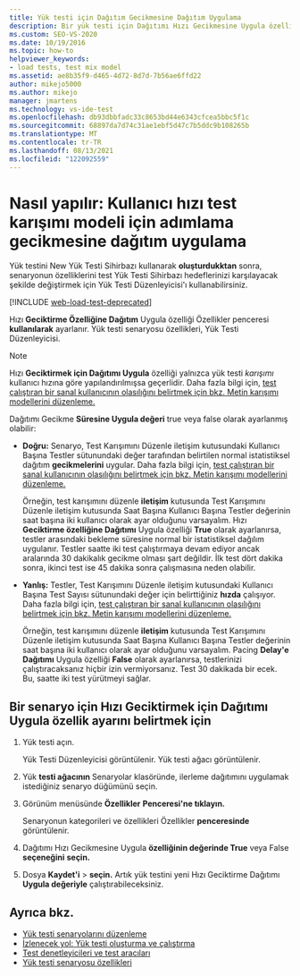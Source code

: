 ```yaml
---
title: Yük testi için Dağıtım Gecikmesine Dağıtım Uygulama
description: Bir yük testi için Dağıtımı Hızı Gecikmesine Uygula özelliğini ayarlamayı öğrenin ve Özellikler penceresi.
ms.custom: SEO-VS-2020
ms.date: 10/19/2016
ms.topic: how-to
helpviewer_keywords:
- load tests, test mix model
ms.assetid: ae8b35f9-d465-4d72-8d7d-7b56ae6ffd22
author: mikejo5000
ms.author: mikejo
manager: jmartens
ms.technology: vs-ide-test
ms.openlocfilehash: db93dbbfadc33c8653bd44e6343cfcea5bbc5f1c
ms.sourcegitcommit: 68897da7d74c31ae1ebf5d47c7b5ddc9b108265b
ms.translationtype: MT
ms.contentlocale: tr-TR
ms.lasthandoff: 08/13/2021
ms.locfileid: "122092559"
---
```

# <a name="how-to-apply-distribution-to-pacing-delay-for-a-user-pace-test-mix-model"></a>Nasıl yapılır: Kullanıcı hızı test karışımı modeli için adımlama gecikmesine dağıtım uygulama

Yük testini New Yük Testi Sihirbazı kullanarak **oluşturdukktan** sonra, senaryonun özelliklerini test Yük Testi Sihirbazı hedeflerinizi karşılayacak şekilde değiştirmek için Yük Testi Düzenleyicisi'ı kullanabilirsiniz.

[!INCLUDE [web-load-test-deprecated](includes/web-load-test-deprecated.md)]

Hızı **Geciktirme Özelliğine Dağıtım** Uygula özelliği Özellikler penceresi **kullanılarak** ayarlanır. Yük testi senaryosu özellikleri, Yük Testi Düzenleyicisi.

> [!NOTE]
> Hızı **Geciktirmek için Dağıtımı Uygula** özelliği yalnızca yük testi *karışımı* kullanıcı hızına göre yapılandırılmışsa geçerlidir. Daha fazla bilgi için, [test çalıştıran bir sanal kullanıcının olasılığını belirtmek için bkz. Metin karışımı modellerini düzenleme.](../test/edit-test-mix-models-to-specify-the-probability-of-a-virtual-user-running-a-test.md)

Dağıtımı Gecikme **Süresine Uygula değeri** true veya false olarak ayarlanmış olabilir:

- **Doğru:** Senaryo, Test Karışımını Düzenle iletişim kutusundaki Kullanıcı  Başına Testler sütunundaki değer tarafından belirtilen normal istatistiksel dağıtım **gecikmelerini** uygular. Daha fazla bilgi için, [test çalıştıran bir sanal kullanıcının olasılığını belirtmek için bkz. Metin karışımı modellerini düzenleme.](../test/edit-test-mix-models-to-specify-the-probability-of-a-virtual-user-running-a-test.md)

     Örneğin, test karışımını düzenle **iletişim** kutusunda Test  Karışımını Düzenle iletişim kutusunda Saat Başına Kullanıcı Başına Testler değerinin saat başına iki kullanıcı olarak ayar olduğunu varsayalım. Hızı **Geciktirme özelliğine Dağıtımı** Uygula özelliği **True** olarak ayarlanırsa, testler arasındaki bekleme süresine normal bir istatistiksel dağılım uygulanır. Testler saatte iki test çalıştırmaya devam ediyor ancak aralarında 30 dakikalık gecikme olması şart değildir. İlk test dört dakika sonra, ikinci test ise 45 dakika sonra çalışmasına neden olabilir.

- **Yanlış:** Testler, Test Karışımını Düzenle iletişim kutusundaki  Kullanıcı Başına Test Sayısı sütunundaki değer için belirttiğiniz **hızda** çalışıyor. Daha fazla bilgi için, [test çalıştıran bir sanal kullanıcının olasılığını belirtmek için bkz. Metin karışımı modellerini düzenleme.](../test/edit-test-mix-models-to-specify-the-probability-of-a-virtual-user-running-a-test.md)

     Örneğin, test karışımını düzenle **iletişim** kutusunda Test  Karışımını Düzenle iletişim kutusunda Saat Başına Kullanıcı Başına Testler değerinin saat başına iki kullanıcı olarak ayar olduğunu varsayalım. Pacing **Delay'e Dağıtımı** Uygula özelliği **False** olarak ayarlanırsa, testlerinizi çalıştıracaksanız hiçbir izin vermiyorsanız. Test 30 dakikada bir ecek. Bu, saatte iki test yürütmeyi sağlar.

## <a name="to-specify-the-apply-distribution-to-pacing-delay-property-setting-for-a-scenario"></a>Bir senaryo için Hızı Geciktirmek için Dağıtımı Uygula özellik ayarını belirtmek için

1. Yük testi açın.

   Yük Testi Düzenleyicisi  görüntülenir. Yük testi ağacı görüntülenir.

2. Yük **testi ağacının** Senaryolar klasöründe, ilerleme dağıtımını uygulamak istediğiniz senaryo düğümünü seçin.

3. Görünüm menüsünde **Özellikler** **Penceresi'ne tıklayın.**

   Senaryonun kategorileri ve özellikleri Özellikler **penceresinde** görüntülenir.

4. Dağıtımı Hızı Gecikmesine Uygula **özelliğinin değerinde True** veya False **seçeneğini** **seçin.**

5. Dosya **Kaydet'i**  >  **seçin.** Artık yük testini yeni Hızı Geciktirme Dağıtımı **Uygula değeriyle** çalıştırabileceksiniz.

## <a name="see-also"></a>Ayrıca bkz.

- [Yük testi senaryolarını düzenleme](../test/edit-load-test-scenarios.md)
- [İzlenecek yol: Yük testi oluşturma ve çalıştırma](../test/walkthrough-create-and-run-a-load-test.md)
- [Test denetleyicileri ve test aracıları](configure-test-agents-and-controllers-for-load-tests.md)
- [Yük testi senaryosu özellikleri](../test/load-test-scenario-properties.md)
